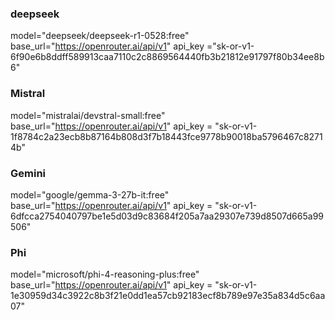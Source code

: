 ### deepseek
model="deepseek/deepseek-r1-0528:free"
base_url="https://openrouter.ai/api/v1"
api_key ="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"

### Mistral
model="mistralai/devstral-small:free"
base_url="https://openrouter.ai/api/v1"
api_key = "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"



### Gemini
model="google/gemma-3-27b-it:free"
base_url="https://openrouter.ai/api/v1"
api_key = "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"


### Phi
model="microsoft/phi-4-reasoning-plus:free"
base_url="https://openrouter.ai/api/v1"
api_key = "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"


